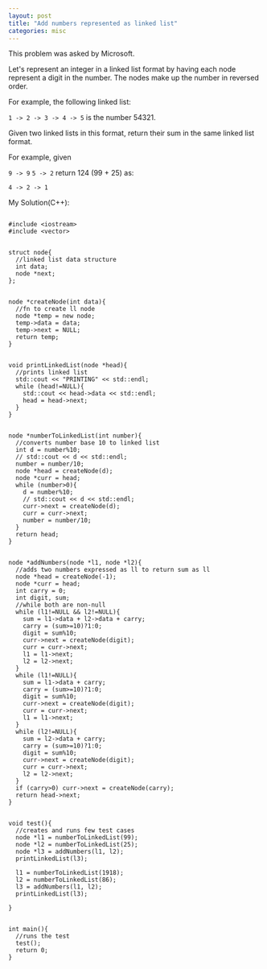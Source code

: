 ```yaml
---
layout: post
title: "Add numbers represented as linked list"
categories: misc
---
```


This problem was asked by Microsoft.

Let's represent an integer in a linked list format by having each node represent a digit in the number. The nodes make up the number in reversed order.

For example, the following linked list:

`1 -> 2 -> 3 -> 4 -> 5`
is the number 54321.

Given two linked lists in this format, return their sum in the same linked list format.

For example, given

`9 -> 9`
`5 -> 2`
return 124 (99 + 25) as:

`4 -> 2 -> 1`


My Solution(C++):
```

#include <iostream>
#include <vector>


struct node{
  //linked list data structure
  int data;
  node *next;
};


node *createNode(int data){
  //fn to create ll node
  node *temp = new node;
  temp->data = data;
  temp->next = NULL;
  return temp;
}


void printLinkedList(node *head){
  //prints linked list
  std::cout << "PRINTING" << std::endl;
  while (head!=NULL){
    std::cout << head->data << std::endl;
    head = head->next;
  }
}


node *numberToLinkedList(int number){
  //converts number base 10 to linked list
  int d = number%10;
  // std::cout << d << std::endl;
  number = number/10;
  node *head = createNode(d);
  node *curr = head;
  while (number>0){
    d = number%10;
    // std::cout << d << std::endl;
    curr->next = createNode(d);
    curr = curr->next;
    number = number/10;
  }
  return head;
}


node *addNumbers(node *l1, node *l2){
  //adds two numbers expressed as ll to return sum as ll
  node *head = createNode(-1);
  node *curr = head;
  int carry = 0;
  int digit, sum;
  //while both are non-null
  while (l1!=NULL && l2!=NULL){
    sum = l1->data + l2->data + carry;
    carry = (sum>=10)?1:0;
    digit = sum%10;
    curr->next = createNode(digit);
    curr = curr->next;
    l1 = l1->next;
    l2 = l2->next;
  }
  while (l1!=NULL){
    sum = l1->data + carry;
    carry = (sum>=10)?1:0;
    digit = sum%10;
    curr->next = createNode(digit);
    curr = curr->next;
    l1 = l1->next;
  }
  while (l2!=NULL){
    sum = l2->data + carry;
    carry = (sum>=10)?1:0;
    digit = sum%10;
    curr->next = createNode(digit);
    curr = curr->next;
    l2 = l2->next;
  }
  if (carry>0) curr->next = createNode(carry);
  return head->next;
}


void test(){
  //creates and runs few test cases
  node *l1 = numberToLinkedList(99);
  node *l2 = numberToLinkedList(25);
  node *l3 = addNumbers(l1, l2);
  printLinkedList(l3);

  l1 = numberToLinkedList(1918);
  l2 = numberToLinkedList(86);
  l3 = addNumbers(l1, l2);
  printLinkedList(l3);

}


int main(){
  //runs the test
  test();
  return 0;
}
```
